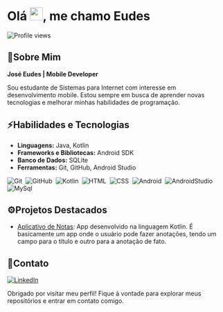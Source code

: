 
<h1 align="left">Olá <img src="https://raw.githubusercontent.com/kaueMarques/kaueMarques/master/hi.gif" height="30px">, me chamo Eudes</h1>
<p align="left"> <img src="https://komarev.com/ghpvc/?username=eudesps&color=yellow" alt="Profile views" /></p>

## 📝Sobre Mim
**José Eudes | Mobile Developer** <br>

Sou estudante de Sistemas para Internet com interesse em desenvolvimento mobile. Estou sempre em busca de aprender novas tecnologias e melhorar minhas habilidades de programação.

## ⚡Habilidades e Tecnologias
- **Linguagens:** Java, Kotlin
- **Frameworks e Bibliotecas:** Android SDK
- **Banco de Dados:** SQLite
- **Ferramentas:** Git, GitHub, Android Studio
  
![Git](https://img.shields.io/badge/-Git-05122A?style=flat&logo=git)&nbsp;
![GitHub](https://img.shields.io/badge/-GitHub-05122A?style=flat&logo=github)&nbsp;
![Kotlin](https://img.shields.io/badge/-Kotlin-05122A?style=flat&logo=Kotlin)&nbsp;
![HTML](https://img.shields.io/badge/-HTML-05122A?style=flat&logo=HTML5)&nbsp;
![CSS](https://img.shields.io/badge/-CSS-05122A?style=flat&logo=CSS3&logoColor=1572B6)&nbsp;
![Android](https://img.shields.io/badge/-Android-05122A?style=flat&logo=Android&logoColor=1572B6)&nbsp;
![AndroidStudio](https://img.shields.io/badge/-AndroidStudio-05122A?style=flat&logo=Androidstudio&logoColor=1572B6)&nbsp;
![MySql](https://img.shields.io/badge/-MySql-05122A?style=flat&logo=Mysql&logoColor=1572B6)&nbsp;

## ⚙️Projetos Destacados
- [Aplicativo de Notas](https://github.com/Eudesps/anotacoesapp): App desenvolvido na linguagem Kotlin. É basicamente um app onde o usuário pode fazer anotações, tendo um campo para o título e outro para a anotação de fato.

## 📱Contato
[![LinkedIn](https://img.shields.io/badge/LinkedIn-%230077B5.svg?logo=linkedin&logoColor=white)](https://www.linkedin.com/in/josé-eudes-1859b7214)

Obrigado por visitar meu perfil! Fique à vontade para explorar meus repositórios e entrar em contato comigo.
